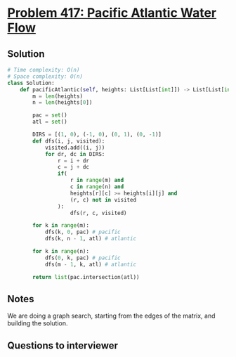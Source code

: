 # [Problem 417: Pacific Atlantic Water Flow](https://leetcode.com/problems/pacific-atlantic-water-flow/)

## Solution

```py
# Time complexity: O(n)
# Space complexity: O(n)
class Solution:
    def pacificAtlantic(self, heights: List[List[int]]) -> List[List[int]]:
        m = len(heights)
        n = len(heights[0])

        pac = set()
        atl = set()

        DIRS = [(1, 0), (-1, 0), (0, 1), (0, -1)]
        def dfs(i, j, visited):
            visited.add((i, j))
            for dr, dc in DIRS:
                r = i + dr
                c = j + dc
                if(
                    r in range(m) and
                    c in range(n) and
                    heights[r][c] >= heights[i][j] and
                    (r, c) not in visited
                ):
                    dfs(r, c, visited)

        for k in range(m):
            dfs(k, 0, pac) # pacific
            dfs(k, n - 1, atl) # atlantic

        for k in range(n):
            dfs(0, k, pac) # pacific
            dfs(m - 1, k, atl) # atlantic

        return list(pac.intersection(atl))
```

## Notes

We are doing a graph search, starting from the edges of the matrix, and building the solution.

## Questions to interviewer
